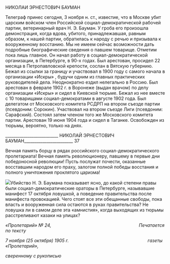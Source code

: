НИКОЛАИ ЭРНЕСТОВИЧ БАУМАН

Телеграф принес сегодня, 3 ноября н. ст., известие, что в Москве убит царским вой­ском член Российской социал-демократической рабочей партии, ветеринарный врач Н. Э. Бауман. У гроба его произошла демонстрация, когда вдова, убитого, принадлежав­шая, равным образом, к нашей партии, обратилась к народу с речью и призывала к воо­руженному восстанию. Мы не имеем сейчас возможности дать подробные биографиче­ские сведения о павшем товарище. Отметим пока лишь главное. Он начал работу в со­циал-демократической организации, в Петербурге, в 90-х годах. Был арестован, проси­дел 22 месяца в Петропавловской крепости, сослан в Вятскую губернию. Бежал из ссылки за границу и участвовал в 1900 году с самого начала в организации «Искры» , будучи одним из главных практических руководителей дела. Неоднократно ездил неле­гально в Россию. Был арестован в феврале 1902 г. в Воронеже (выдан врачом) по делу организации «Искры» и сидел в Киевской тюрьме. Бежал из нее вместе с 10 товарища­ми социал-демократами в августе 1902 года. Был делегатом от Московского комитета РСДРП на втором съезде партии (псевдоним: Сорокин). Участвовал на втором съезде Лиги (псевдоним: Сарафский). Состоял затем членом того же Московского комитета партии. Арестован 19 июня 1904 года и сидел в Таганке. Освобожден из тюрьмы, веро­ятно, только на днях.

  

__________________________ НИКОЛАЙ ЭРНЕСТОВИЧ БАУМАН________________________ 37

Вечная память борцу в рядах российского социал-демократического пролетариата! Вечная память революционеру, павшему в первые дни победоносной революции! Пусть послужат почести, оказанные восставшим народом его праху, залогом полной победы восстания и полного уничтожения проклятого царизма!

![](file:///C:/Users/bot32/AppData/Local/Temp/msohtmlclip1/01/clip_image001.png)Убийство Н. Э. Баумана показывает ясно, до какой степени правы были социал-демократические ораторы в Петербурге, называвшие манифест 17 октября ловушкой, а поведение правительства после манифеста провокацией. Чего стоят все эти обещанные свободы, пока власть и вооруженная сила остаются в руках правительства? Не ловушка ли в самом деле эта «амнистия», когда выходящих из тюрьмы расстреливают казаки на улицах?

_«Пролетарий» № 24,                                                                      Печатается по тексту_

_7 ноября (25 октября) 1905 г.                                                               газеты «Пролетарий»,_

_сверенному с рукописью_